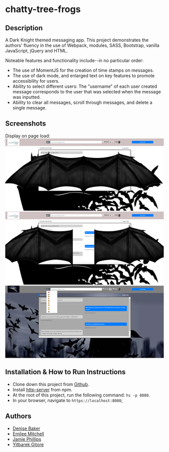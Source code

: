 # chatty-tree-frogs

## Description
A Dark Knight themed messaging app. This project  demonstrates the authors' fluency in the use of Webpack, modules, SASS, Bootstrap, vanilla JavaScript, jQuery and HTML.

Noteable features and functionality include--in no particular order:
* The use of MomentJS for the creation of time stamps on messages.
* The use of dark mode, and enlarged text on key features to promote accessibility for users.
* Ability to select different users: The "username" of each user created message corresponds to the user that was selected when the message was inputted.
* Ability to clear all messages, scroll through messages, and delete a single message.  

## Screenshots
Display on page load:
![on load](https://raw.githubusercontent.com/nss-evening-cohort-10/chatty-group-project-tree-frogs/master/src/screenshots/Chatty%20-%20Load%20Screen.png)
![annimation on click](https://raw.githubusercontent.com/nss-evening-cohort-10/chatty-group-project-tree-frogs/master/src/screenshots/Chatty%20-%20Animation.png)
![dark mode, large font and emojis](https://raw.githubusercontent.com/nss-evening-cohort-10/chatty-group-project-tree-frogs/master/src/screenshots/Chatty%20-%20Dark%20Mode%20-Large%20Text%20-%20Emoji.png)

## Installation & How to Run Instructions
* Clone down this project from [Github](https://github.com/nss-evening-cohort-10/chatty-group-project-tree-frogs).
* Install [http-server](https://www.npmjs.com/package/http-server) from npm.
* At the root of this project, run the following command: `hs -p 8080`.
* In your browser, navigate to `https://localhost:8080`;

## Authors
* [Denise Baker](https://github.com/denzelb5)
* [Emilee Mitchell](https://github.com/emileea)
* [Jamie Phillips](https://github.com/phillipsja97)
* [Yitbarek Gitore](https://github.com/yitbarekgitore)
